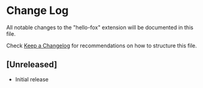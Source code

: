 # Change Log

All notable changes to the "hello-fox" extension will be documented in this file.

Check [Keep a Changelog](http://keepachangelog.com/) for recommendations on how to structure this file.

## [Unreleased]

- Initial release